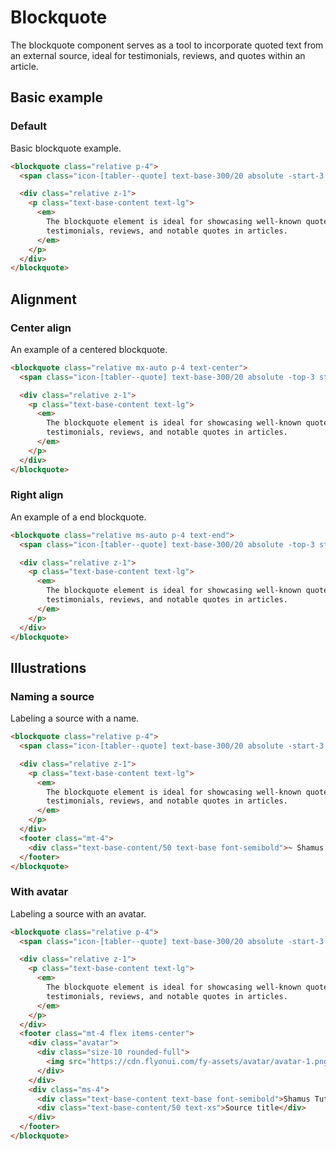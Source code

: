 # Blockquote

The blockquote component serves as a tool to incorporate quoted text from an external source, ideal for testimonials, reviews, and quotes within an article.

<!-------------------- Basic example -------------------->

## Basic example

<!-- Default -->

### Default

Basic blockquote example.

```html
<blockquote class="relative p-4">
  <span class="icon-[tabler--quote] text-base-300/20 absolute -start-3 -top-3 size-16 rotate-180 rtl:rotate-0"></span>

  <div class="relative z-1">
    <p class="text-base-content text-lg">
      <em>
        The blockquote element is ideal for showcasing well-known quotes within content. It's commonly used for
        testimonials, reviews, and notable quotes in articles.
      </em>
    </p>
  </div>
</blockquote>
```

<!-------------------- Alignment -------------------->

## Alignment

<!-- Center align -->

### Center align

An example of a centered blockquote.

```html
<blockquote class="relative mx-auto p-4 text-center">
  <span class="icon-[tabler--quote] text-base-300/20 absolute -top-3 start-2 size-16 rotate-180 rtl:rotate-0"></span>

  <div class="relative z-1">
    <p class="text-base-content text-lg">
      <em>
        The blockquote element is ideal for showcasing well-known quotes within content. It's commonly used for
        testimonials, reviews, and notable quotes in articles.
      </em>
    </p>
  </div>
</blockquote>
```

<!-- Right align -->

### Right align

An example of a end blockquote.

```html
<blockquote class="relative ms-auto p-4 text-end">
  <span class="icon-[tabler--quote] text-base-300/20 absolute -top-3 start-6 size-16 rotate-180 rtl:rotate-0"></span>

  <div class="relative z-1">
    <p class="text-base-content text-lg">
      <em>
        The blockquote element is ideal for showcasing well-known quotes within content. It's commonly used for
        testimonials, reviews, and notable quotes in articles.
      </em>
    </p>
  </div>
</blockquote>
```

<!-------------------- Illustrations -------------------->

## Illustrations

<!-- Naming a source -->

### Naming a source

Labeling a source with a name.

```html
<blockquote class="relative p-4">
  <span class="icon-[tabler--quote] text-base-300/20 absolute -start-3 -top-3 size-16 rotate-180 rtl:rotate-0"></span>

  <div class="relative z-1">
    <p class="text-base-content text-lg">
      <em>
        The blockquote element is ideal for showcasing well-known quotes within content. It's commonly used for
        testimonials, reviews, and notable quotes in articles.
      </em>
    </p>
  </div>
  <footer class="mt-4">
    <div class="text-base-content/50 text-base font-semibold">~ Shamus Tuttle</div>
  </footer>
</blockquote>
```

<!-- With avatar -->

### With avatar

Labeling a source with an avatar.

```html
<blockquote class="relative p-4">
  <span class="icon-[tabler--quote] text-base-300/20 absolute -start-3 -top-3 size-16 rotate-180 rtl:rotate-0"></span>

  <div class="relative z-1">
    <p class="text-base-content text-lg">
      <em>
        The blockquote element is ideal for showcasing well-known quotes within content. It's commonly used for
        testimonials, reviews, and notable quotes in articles.
      </em>
    </p>
  </div>
  <footer class="mt-4 flex items-center">
    <div class="avatar">
      <div class="size-10 rounded-full">
        <img src="https://cdn.flyonui.com/fy-assets/avatar/avatar-1.png" alt="avatar" />
      </div>
    </div>
    <div class="ms-4">
      <div class="text-base-content text-base font-semibold">Shamus Tuttle</div>
      <div class="text-base-content/50 text-xs">Source title</div>
    </div>
  </footer>
</blockquote>
```
